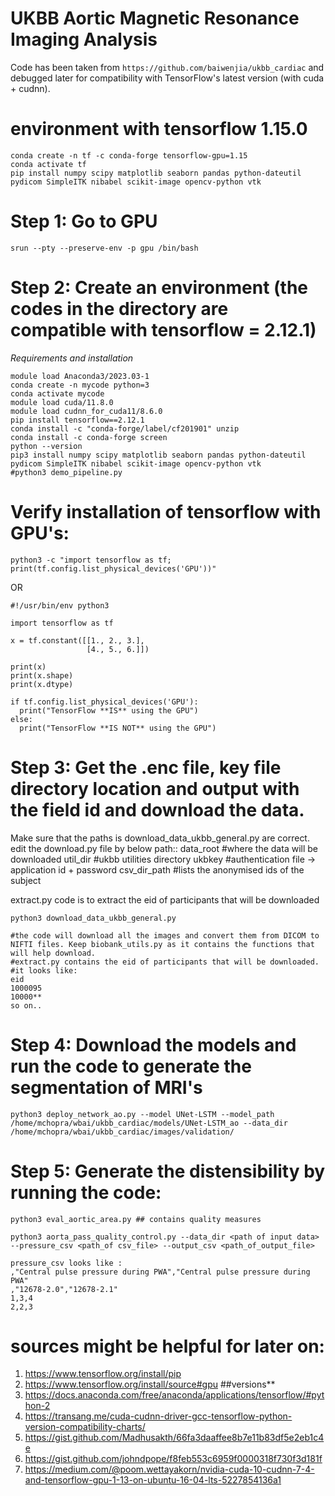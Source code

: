 # UKBB Aortic Magnetic Resonance Imaging Analysis

Code has been taken from ```https://github.com/baiwenjia/ukbb_cardiac``` and debugged later for compatibility with TensorFlow's latest version (with cuda + cudnn).

# environment with tensorflow 1.15.0
```
conda create -n tf -c conda-forge tensorflow-gpu=1.15
conda activate tf
pip install numpy scipy matplotlib seaborn pandas python-dateutil pydicom SimpleITK nibabel scikit-image opencv-python vtk
```

# Step 1: Go to GPU
```
srun --pty --preserve-env -p gpu /bin/bash
```

# Step 2: Create an environment (the codes in the directory are compatible with tensorflow = 2.12.1)
*Requirements and installation* 
```
module load Anaconda3/2023.03-1
conda create -n mycode python=3
conda activate mycode
module load cuda/11.8.0
module load cudnn_for_cuda11/8.6.0
pip install tensorflow==2.12.1
conda install -c "conda-forge/label/cf201901" unzip
conda install -c conda-forge screen
python --version
pip3 install numpy scipy matplotlib seaborn pandas python-dateutil pydicom SimpleITK nibabel scikit-image opencv-python vtk
#python3 demo_pipeline.py
```

# Verify installation of tensorflow with GPU's:
```
python3 -c "import tensorflow as tf; print(tf.config.list_physical_devices('GPU'))"
```

OR

```
#!/usr/bin/env python3

import tensorflow as tf

x = tf.constant([[1., 2., 3.],
                 [4., 5., 6.]])

print(x)
print(x.shape)
print(x.dtype)

if tf.config.list_physical_devices('GPU'):
  print("TensorFlow **IS** using the GPU")
else:
  print("TensorFlow **IS NOT** using the GPU")
```

# Step 3: Get the .enc file, key file directory location and output with the field id and download the data. 
Make sure that the paths is download_data_ukbb_general.py are correct. 
edit the download.py file by below path::
data_root #where the data will be downloaded
util_dir #ukbb utilities directory
ukbkey #authentication file -> application id + password
csv_dir_path #lists the anonymised ids of the subject

extract.py code is to extract the eid of participants that will be downloaded
```
python3 download_data_ukbb_general.py

#the code will download all the images and convert them from DICOM to NIFTI files. Keep biobank_utils.py as it contains the functions that will help download.
#extract.py contains the eid of participants that will be downloaded.
#it looks like:
eid
1000095
10000**
so on..
```
# Step 4: Download the models and run the code to generate the segmentation of MRI's
```
python3 deploy_network_ao.py --model UNet-LSTM --model_path /home/mchopra/wbai/ukbb_cardiac/models/UNet-LSTM_ao --data_dir /home/mchopra/wbai/ukbb_cardiac/images/validation/
```

# Step 5: Generate the distensibility by running the code:
```
python3 eval_aortic_area.py ## contains quality measures

python3 aorta_pass_quality_control.py --data_dir <path of input data> --pressure_csv <path_of csv_file> --output_csv <path_of_output_file>
```

```
pressure_csv looks like :
,"Central pulse pressure during PWA","Central pulse pressure during PWA"
,"12678-2.0","12678-2.1"
1,3,4
2,2,3
```

# sources might be helpful for later on:
1. https://www.tensorflow.org/install/pip
2. https://www.tensorflow.org/install/source#gpu   ##versions**
3. https://docs.anaconda.com/free/anaconda/applications/tensorflow/#python-2
4. https://transang.me/cuda-cudnn-driver-gcc-tensorflow-python-version-compatibility-charts/
5. https://gist.github.com/Madhusakth/66fa3daaffee8b7e11b83df5e2eb1c4e
6. https://gist.github.com/johndpope/f8feb553c6959f0000318f730f3d181f
7. https://medium.com/@poom.wettayakorn/nvidia-cuda-10-cudnn-7-4-and-tensorflow-gpu-1-13-on-ubuntu-16-04-lts-5227854136a1
